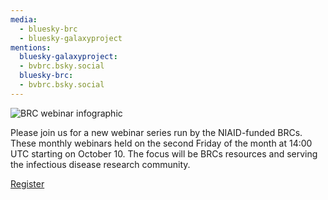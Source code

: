 ```yaml
---
media:
  - bluesky-brc
  - bluesky-galaxyproject
mentions:
  bluesky-galaxyproject:
  - bvbrc.bsky.social
  bluesky-brc:
  - bvbrc.bsky.social
---
```

![BRC webinar infographic](https://galaxyproject.org/images/brc_webinar_banner.png)

Please join us for a new webinar series run by the NIAID-funded BRCs. These monthly webinars held on the second Friday of the month at 14:00 UTC starting on October 10. The focus will be BRCs resources and serving the infectious disease research community.

[Register](https://gxy.io/brc-webinar-reg)
